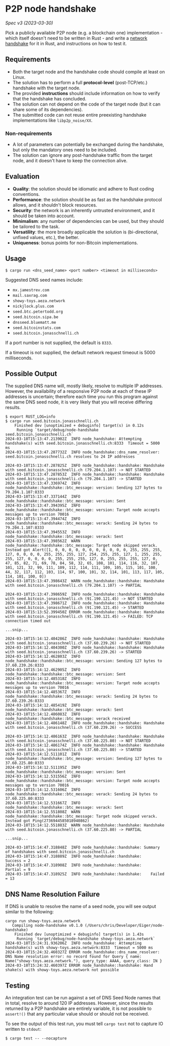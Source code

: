 # P2P node handshake

_Spec v3 (2023-03-30)_

Pick a publicly available P2P node (e.g. a blockchain one) implementation - which itself doesn't need to be written in Rust - and write a [network handshake](https://en.wikipedia.org/wiki/Handshaking) for it in Rust, and instructions on how to test it.

## Requirements

- Both the target node and the handshake code should compile at least on Linux.
- The solution has to perform a full **protocol-level** (post-TCP/etc.) handshake with the target node.
- The provided **instructions** should include information on how to verify that the handshake has concluded.
- The solution can not depend on the code of the target node (but it can share some of its dependencies).
- The submitted code can not reuse entire preexisting handshake implementations like `libp2p_noise/XX`.

### Non-requirements

- A lot of parameters can potentially be exchanged during the handshake, but only the mandatory ones need to be included.
- The solution can ignore any post-handshake traffic from the target node, and it doesn't have to keep the connection alive.

## Evaluation

- **Quality**: the solution should be idiomatic and adhere to Rust coding conventions.
- **Performance**: the solution should be as fast as the handshake protocol allows, and it shouldn't block resources.
- **Security**: the network is an inherently untrusted environment, and it should be taken into account.
- **Minimalism**: any number of dependencies can be used, but they should be tailored to the task.
- **Versatility**: the more broadly applicable the solution is (bi-directional, unfixed values, etc.), the better.
- **Uniqueness**: bonus points for non-Bitcoin implementations.

## Usage

```shell
$ cargo run <dns_seed_name> <port number> <timeout in milliseconds>
```

Suggested DNS seed names include:

* `mx.jamestrev.com`
* `mail.saxrag.com`
* `showy-toys.aeza.network`
* `nickjlock.plus.com`
* `seed.btc.petertodd.org`
* `seed.bitcoin.sipa.be`
* `dnsseed.bluematt.me`
* `seed.bitcoinstats.com`
* `seed.bitcoin.jonasschnelli.ch`

If a port number is not supplied, the default is `8333`.

If a timeout is not supplied, the default network request timeout is 5000 milliseconds.

## Possible Output

The supplied DNS name will, mostly likely, resolve to multiple IP addresses.
However, the availability of a responsive P2P node at each of these IP addresses is uncertain; therefore each time you run this program against the same DNS seed node, it is very likely that you will receive differing results.

```shell
$ export RUST_LOG=info
$ cargo run seed.bitcoin.jonasschnelli.ch
    Finished dev [unoptimized + debuginfo] target(s) in 0.12s
     Running `target/debug/node-handshake seed.bitcoin.jonasschnelli.ch`
2024-03-18T15:13:47.213902Z  INFO node_handshake: Attempting handshake(s) with seed.bitcoin.jonasschnelli.ch:8333  Timeout = 5000 ms
2024-03-18T15:13:47.287732Z  INFO node_handshake::dns_name_resolver: seed.bitcoin.jonasschnelli.ch resolves to 24 IP addresses

2024-03-18T15:13:47.287825Z  INFO node_handshake::handshake: Handshake with seed.bitcoin.jonasschnelli.ch (79.204.1.107) -> NOT STARTED
2024-03-18T15:13:47.287853Z  INFO node_handshake::handshake: Handshake with seed.bitcoin.jonasschnelli.ch (79.204.1.107) -> STARTED
2024-03-18T15:13:47.336974Z  INFO node_handshake::handshake::btc_message: version: Sending 127 bytes to 79.204.1.107:8333
2024-03-18T15:13:47.337144Z  INFO node_handshake::handshake::btc_message: version: Sent
2024-03-18T15:13:47.394395Z  INFO node_handshake::handshake::btc_message: version: Target node accepts messages up to version 70016
2024-03-18T15:13:47.394474Z  INFO node_handshake::handshake::btc_message: verack: Sending 24 bytes to 79.204.1.107:8333
2024-03-18T15:13:47.394553Z  INFO node_handshake::handshake::btc_message: verack: Sent
2024-03-18T15:13:47.398562Z  WARN node_handshake::handshake::btc_message: Target node skipped verack.  Instead got Alert([1, 0, 0, 0, 0, 0, 0, 0, 0, 0, 0, 0, 255, 255, 255, 127, 0, 0, 0, 0, 255, 255, 255, 127, 254, 255, 255, 127, 1, 255, 255, 255, 127, 0, 0, 0, 0, 255, 255, 255, 127, 0, 255, 255, 255, 127, 0, 47, 85, 82, 71, 69, 78, 84, 58, 32, 65, 108, 101, 114, 116, 32, 107, 101, 121, 32, 99, 111, 109, 112, 114, 111, 109, 105, 115, 101, 100, 44, 32, 117, 112, 103, 114, 97, 100, 101, 32, 114, 101, 113, 117, 105, 114, 101, 100, 0])
2024-03-18T15:13:47.398643Z  WARN node_handshake::handshake: Handshake with seed.bitcoin.jonasschnelli.ch (79.204.1.107) -> PARTIAL

2024-03-18T15:13:47.398659Z  INFO node_handshake::handshake: Handshake with seed.bitcoin.jonasschnelli.ch (91.190.121.45) -> NOT STARTED
2024-03-18T15:13:47.398671Z  INFO node_handshake::handshake: Handshake with seed.bitcoin.jonasschnelli.ch (91.190.121.45) -> STARTED
2024-03-18T15:13:52.399450Z ERROR node_handshake::handshake: Handshake with seed.bitcoin.jonasschnelli.ch (91.190.121.45) -> FAILED: TCP connection timed out

...snip...

2024-03-18T15:14:12.404286Z  INFO node_handshake::handshake: Handshake with seed.bitcoin.jonasschnelli.ch (37.60.239.26) -> NOT STARTED
2024-03-18T15:14:12.404300Z  INFO node_handshake::handshake: Handshake with seed.bitcoin.jonasschnelli.ch (37.60.239.26) -> STARTED
2024-03-18T15:14:12.462803Z  INFO node_handshake::handshake::btc_message: version: Sending 127 bytes to 37.60.239.26:8333
2024-03-18T15:14:12.462905Z  INFO node_handshake::handshake::btc_message: version: Sent
2024-03-18T15:14:12.485318Z  INFO node_handshake::handshake::btc_message: version: Target node accepts messages up to version 70016
2024-03-18T15:14:12.485367Z  INFO node_handshake::handshake::btc_message: verack: Sending 24 bytes to 37.60.239.26:8333
2024-03-18T15:14:12.485419Z  INFO node_handshake::handshake::btc_message: verack: Sent
2024-03-18T15:14:12.486083Z  INFO node_handshake::handshake::btc_message: verack received
2024-03-18T15:14:12.486148Z  INFO node_handshake::handshake: Handshake with seed.bitcoin.jonasschnelli.ch (37.60.239.26) -> SUCCESS

2024-03-18T15:14:12.486163Z  INFO node_handshake::handshake: Handshake with seed.bitcoin.jonasschnelli.ch (37.60.225.80) -> NOT STARTED
2024-03-18T15:14:12.486174Z  INFO node_handshake::handshake: Handshake with seed.bitcoin.jonasschnelli.ch (37.60.225.80) -> STARTED
2024-03-18T15:14:12.511101Z  INFO node_handshake::handshake::btc_message: version: Sending 127 bytes to 37.60.225.80:8333
2024-03-18T15:14:12.511195Z  INFO node_handshake::handshake::btc_message: version: Sent
2024-03-18T15:14:12.531556Z  INFO node_handshake::handshake::btc_message: version: Target node accepts messages up to version 70016
2024-03-18T15:14:12.531606Z  INFO node_handshake::handshake::btc_message: verack: Sending 24 bytes to 37.60.225.80:8333
2024-03-18T15:14:12.531667Z  INFO node_handshake::handshake::btc_message: verack: Sent
2024-03-18T15:14:12.551808Z  WARN node_handshake::handshake::btc_message: Target node skipped verack.  Instead got Ping(2736944585018940862)
2024-03-18T15:14:12.551883Z  WARN node_handshake::handshake: Handshake with seed.bitcoin.jonasschnelli.ch (37.60.225.80) -> PARTIAL

...snip...

2024-03-18T15:14:47.318848Z  INFO node_handshake::handshake: Summary of handshakes with seed.bitcoin.jonasschnelli.ch
2024-03-18T15:14:47.318889Z  INFO node_handshake::handshake:    Success = 2
2024-03-18T15:14:47.318908Z  INFO node_handshake::handshake:    Partial = 9
2024-03-18T15:14:47.318925Z  INFO node_handshake::handshake:    Failed  = 13
```

## DNS Name Resolution Failure

If DNS is unable to resolve the name of a seed node, you will see output similar to the following:

```shell
cargo run showy-toys.aeza.network
   Compiling node-handshake v0.1.0 (/Users/chris/Developer/Eiger/node-handshake)
    Finished dev [unoptimized + debuginfo] target(s) in 1.43s
     Running `target/debug/node-handshake showy-toys.aeza.network`
2024-03-18T15:24:31.936206Z  INFO node_handshake: Attempting handshake(s) with showy-toys.aeza.network:8333  Timeout = 5000 ms
2024-03-18T15:24:32.460327Z ERROR node_handshake::dns_name_resolver: DNS Name resolution error: no record found for Query { name: Name("showy-toys.aeza.network."), query_type: AAAA, query_class: IN }
2024-03-18T15:24:32.460397Z ERROR node_handshake::handshake: Hand shake(s) with showy-toys.aeza.network not possible
```

## Testing

An integration test can be run against a set of DNS Seed Node names that in total, resolve to around 120 IP addresses.
However, since the results returned by a P2P handshake are entirely variable, it is not possible to `assert!()` that any particular value should or should not be received.

To see the output of this test run, you must tell `cargo test` not to capture IO written to `stdout`:

```shell
$ cargo test -- --nocapture
```
